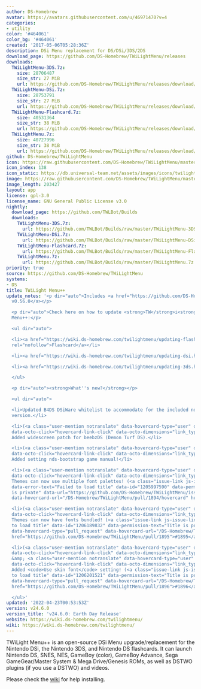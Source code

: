 ```yaml
---
author: DS-Homebrew
avatar: https://avatars.githubusercontent.com/u/46971470?v=4
categories:
- utility
color: '#464061'
color_bg: '#464061'
created: '2017-05-06T05:28:36Z'
description: DSi Menu replacement for DS/DSi/3DS/2DS
download_page: https://github.com/DS-Homebrew/TWiLightMenu/releases
downloads:
  TWiLightMenu-3DS.7z:
    size: 28706487
    size_str: 27 MiB
    url: https://github.com/DS-Homebrew/TWiLightMenu/releases/download/v24.6.0/TWiLightMenu-3DS.7z
  TWiLightMenu-DSi.7z:
    size: 28753791
    size_str: 27 MiB
    url: https://github.com/DS-Homebrew/TWiLightMenu/releases/download/v24.6.0/TWiLightMenu-DSi.7z
  TWiLightMenu-Flashcard.7z:
    size: 40531364
    size_str: 38 MiB
    url: https://github.com/DS-Homebrew/TWiLightMenu/releases/download/v24.6.0/TWiLightMenu-Flashcard.7z
  TWiLightMenu.7z:
    size: 40727996
    size_str: 38 MiB
    url: https://github.com/DS-Homebrew/TWiLightMenu/releases/download/v24.6.0/TWiLightMenu.7z
github: DS-Homebrew/TWiLightMenu
icon: https://raw.githubusercontent.com/DS-Homebrew/TWiLightMenu/master/booter/Twilight%2B%2B-animated%20icon-fix.gif
icon_index: 138
icon_static: https://db.universal-team.net/assets/images/icons/twilight-menu.png
image: https://raw.githubusercontent.com/DS-Homebrew/TWiLightMenu/master/logo.png
image_length: 203427
layout: app
license: gpl-3.0
license_name: GNU General Public License v3.0
nightly:
  download_page: https://github.com/TWLBot/Builds
  downloads:
    TWiLightMenu-3DS.7z:
      url: https://github.com/TWLBot/Builds/raw/master/TWiLightMenu-3DS.7z
    TWiLightMenu-DSi.7z:
      url: https://github.com/TWLBot/Builds/raw/master/TWiLightMenu-DSi.7z
    TWiLightMenu-Flashcard.7z:
      url: https://github.com/TWLBot/Builds/raw/master/TWiLightMenu-Flashcard.7z
    TWiLightMenu.7z:
      url: https://github.com/TWLBot/Builds/raw/master/TWiLightMenu.7z
priority: true
source: https://github.com/DS-Homebrew/TWiLightMenu
systems:
- DS
title: TWiLight Menu++
update_notes: '<p dir="auto">Includes <a href="https://github.com/DS-Homebrew/nds-bootstrap/releases/tag/v0.56.0">nds-bootstrap
  v0.56.0</a></p>

  <p dir="auto">Check here on how to update <strong>TW</strong>i<strong>L</strong>ight
  Menu++:</p>

  <ul dir="auto">

  <li><a href="https://wiki.ds-homebrew.com/twilightmenu/updating-flashcard.html"
  rel="nofollow">Flashcard</a></li>

  <li><a href="https://wiki.ds-homebrew.com/twilightmenu/updating-dsi.html" rel="nofollow">DSi</a></li>

  <li><a href="https://wiki.ds-homebrew.com/twilightmenu/updating-3ds.html" rel="nofollow">3DS</a></li>

  </ul>

  <p dir="auto"><strong>What''s new?</strong></p>

  <ul dir="auto">

  <li>Updated B4DS DSiWare whitelist to accommodate for the included nds-bootstrap
  version.</li>

  <li>(<a class="user-mention notranslate" data-hovercard-type="user" data-hovercard-url="/users/spellboundtriangle/hovercard"
  data-octo-click="hovercard-link-click" data-octo-dimensions="link_type:self" href="https://github.com/spellboundtriangle">@spellboundtriangle</a>)
  Added widescreen patch for beebzDS (Demon Turf DS).</li>

  <li>(<a class="user-mention notranslate" data-hovercard-type="user" data-hovercard-url="/users/Epicpkmn11/hovercard"
  data-octo-click="hovercard-link-click" data-octo-dimensions="link_type:self" href="https://github.com/Epicpkmn11">@Epicpkmn11</a>)
  Added setting nds-bootstrap game manual!</li>

  <li>(<a class="user-mention notranslate" data-hovercard-type="user" data-hovercard-url="/users/DieGo367/hovercard"
  data-octo-click="hovercard-link-click" data-octo-dimensions="link_type:self" href="https://github.com/DieGo367">@DieGo367</a>)
  Themes can now use multiple font palettes! (<a class="issue-link js-issue-link"
  data-error-text="Failed to load title" data-id="1205997590" data-permission-text="Title
  is private" data-url="https://github.com/DS-Homebrew/TWiLightMenu/issues/1894" data-hovercard-type="pull_request"
  data-hovercard-url="/DS-Homebrew/TWiLightMenu/pull/1894/hovercard" href="https://github.com/DS-Homebrew/TWiLightMenu/pull/1894">#1894</a>)</li>

  <li>(<a class="user-mention notranslate" data-hovercard-type="user" data-hovercard-url="/users/DieGo367/hovercard"
  data-octo-click="hovercard-link-click" data-octo-dimensions="link_type:self" href="https://github.com/DieGo367">@DieGo367</a>)
  Themes can now have fonts bundled! (<a class="issue-link js-issue-link" data-error-text="Failed
  to load title" data-id="1206189832" data-permission-text="Title is private" data-url="https://github.com/DS-Homebrew/TWiLightMenu/issues/1895"
  data-hovercard-type="pull_request" data-hovercard-url="/DS-Homebrew/TWiLightMenu/pull/1895/hovercard"
  href="https://github.com/DS-Homebrew/TWiLightMenu/pull/1895">#1895</a>)</li>

  <li>(<a class="user-mention notranslate" data-hovercard-type="user" data-hovercard-url="/users/DieGo367/hovercard"
  data-octo-click="hovercard-link-click" data-octo-dimensions="link_type:self" href="https://github.com/DieGo367">@DieGo367</a>
  &amp; <a class="user-mention notranslate" data-hovercard-type="user" data-hovercard-url="/users/Epicpkmn11/hovercard"
  data-octo-click="hovercard-link-click" data-octo-dimensions="link_type:self" href="https://github.com/Epicpkmn11">@Epicpkmn11</a>)
  Added <code>Use skin font</code> setting! (<a class="issue-link js-issue-link" data-error-text="Failed
  to load title" data-id="1206201521" data-permission-text="Title is private" data-url="https://github.com/DS-Homebrew/TWiLightMenu/issues/1896"
  data-hovercard-type="pull_request" data-hovercard-url="/DS-Homebrew/TWiLightMenu/pull/1896/hovercard"
  href="https://github.com/DS-Homebrew/TWiLightMenu/pull/1896">#1896</a>)</li>

  </ul>'
updated: '2022-04-23T00:53:53Z'
version: v24.6.0
version_title: 'v24.6.0: Earth Day Release'
website: https://wiki.ds-homebrew.com/twilightmenu/
wiki: https://wiki.ds-homebrew.com/twilightmenu/
---
```

TWiLight Menu++ is an open-source DSi Menu upgrade/replacement for the Nintendo DSi, the Nintendo 3DS, and Nintendo DS flashcards. It can launch Nintendo DS, SNES, NES, GameBoy (color), GameBoy Advance, Sega GameGear/Master System & Mega Drive/Genesis ROMs, as well as DSTWO plugins (if you use a DSTWO) and videos.

Please check the [wiki](https://wiki.ds-homebrew.com/twilightmenu/) for help installing.